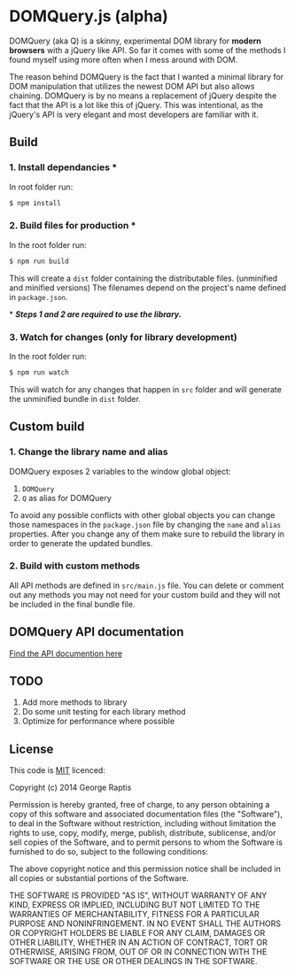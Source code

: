# DOMQuery.js (alpha)

DOMQuery (aka Q) is a skinny, experimental DOM library for **modern browsers** with a jQuery like API. So far it comes with some of the methods I found myself using more often when I mess around with DOM.

The reason behind DOMQuery is the fact that I wanted a minimal library for DOM manipulation that utilizes the newest DOM API but also allows chaining. DOMQuery is by no means a replacement of jQuery despite the fact that the API is a lot like this of jQuery.
This was intentional, as the jQuery's API is very elegant and most developers are familiar with it.

## Build

### 1. Install dependancies \*
In root folder run:
```sh
$ npm install
```

### 2. Build files for production \*
In the root folder run:
```sh
$ npm run build
```
This will create a ```dist``` folder containing the distributable files. (unminified and minified versions)
The filenames depend on the project's name defined in ```package.json```.

\* ***Steps 1 and 2 are required to use the library.***

### 3. Watch for changes (only for library development)
In the root folder run:
```sh
$ npm run watch
```
This will watch for any changes that happen in ```src``` folder and will generate the unminified bundle in ```dist``` folder.

## Custom build

### 1. Change the library name and alias
DOMQuery exposes 2 variables to the window global object:

1. ```DOMQuery```
2. ```Q``` as alias for DOMQuery

To avoid any possible conflicts with other global objects you can change those namespaces in the ```package.json``` file by changing the ```name``` and ```alias``` properties. After you change any of them make sure to rebuild the library in order to generate the updated bundles.

### 2. Build with custom methods
All API methods are defined in ```src/main.js``` file.
You can delete or comment out any methods you may not need for your custom build and they will not be included in the final bundle file.

## DOMQuery API documentation

[Find the API documention here](docs#domquery-api)

## TODO
1. Add more methods to library
2. Do some unit testing for each library method
3. Optimize for performance where possible

## License

This code is [MIT](http://opensource.org/licenses/mit-license.php) licenced:

Copyright (c) 2014 George Raptis

Permission is hereby granted, free of charge, to any person obtaining a copy of this software and associated documentation files (the "Software"), to deal in the Software without restriction, including without limitation the rights to use, copy, modify, merge, publish, distribute, sublicense, and/or sell copies of the Software, and to permit persons to whom the Software is furnished to do so, subject to the following conditions:

The above copyright notice and this permission notice shall be included in all copies or substantial portions of the Software.

THE SOFTWARE IS PROVIDED "AS IS", WITHOUT WARRANTY OF ANY KIND, EXPRESS OR IMPLIED, INCLUDING BUT NOT LIMITED TO THE WARRANTIES OF MERCHANTABILITY, FITNESS FOR A PARTICULAR PURPOSE AND NONINFRINGEMENT. IN NO EVENT SHALL THE AUTHORS OR COPYRIGHT HOLDERS BE LIABLE FOR ANY CLAIM, DAMAGES OR OTHER LIABILITY, WHETHER IN AN ACTION OF CONTRACT, TORT OR OTHERWISE, ARISING FROM, OUT OF OR IN CONNECTION WITH THE SOFTWARE OR THE USE OR OTHER DEALINGS IN THE SOFTWARE.
